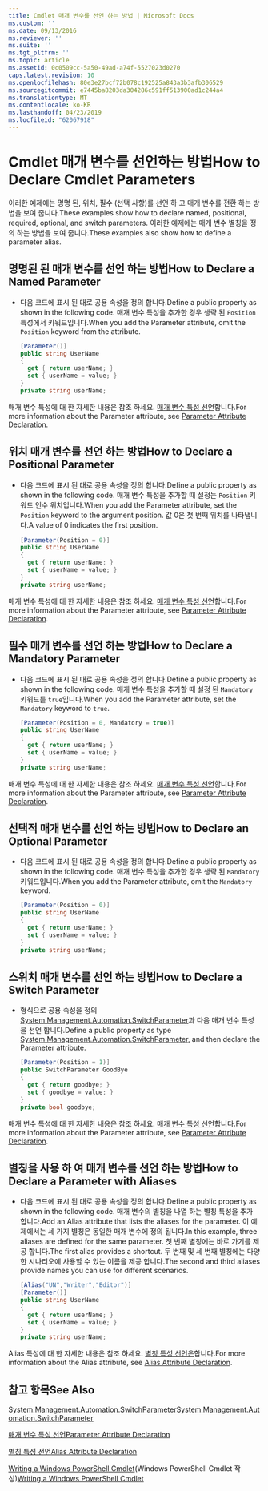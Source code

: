 ```yaml
---
title: Cmdlet 매개 변수를 선언 하는 방법 | Microsoft Docs
ms.custom: ''
ms.date: 09/13/2016
ms.reviewer: ''
ms.suite: ''
ms.tgt_pltfrm: ''
ms.topic: article
ms.assetid: 0c0509cc-5a50-49ad-a74f-5527023d0270
caps.latest.revision: 10
ms.openlocfilehash: 80e3e27bcf72b078c192525a843a3b3afb306529
ms.sourcegitcommit: e7445ba8203da304286c591ff513900ad1c244a4
ms.translationtype: MT
ms.contentlocale: ko-KR
ms.lasthandoff: 04/23/2019
ms.locfileid: "62067918"
---
```

# <a name="how-to-declare-cmdlet-parameters"></a><span data-ttu-id="d97af-102">Cmdlet 매개 변수를 선언하는 방법</span><span class="sxs-lookup"><span data-stu-id="d97af-102">How to Declare Cmdlet Parameters</span></span>

<span data-ttu-id="d97af-103">이러한 예제에는 명명 된, 위치, 필수 (선택 사항)를 선언 하 고 매개 변수를 전환 하는 방법을 보여 줍니다.</span><span class="sxs-lookup"><span data-stu-id="d97af-103">These examples show how to declare named, positional, required, optional, and switch parameters.</span></span> <span data-ttu-id="d97af-104">이러한 예제에는 매개 변수 별칭을 정의 하는 방법을 보여 줍니다.</span><span class="sxs-lookup"><span data-stu-id="d97af-104">These examples also show how to define a parameter alias.</span></span>

## <a name="how-to-declare-a-named-parameter"></a><span data-ttu-id="d97af-105">명명된 된 매개 변수를 선언 하는 방법</span><span class="sxs-lookup"><span data-stu-id="d97af-105">How to Declare a Named Parameter</span></span>

- <span data-ttu-id="d97af-106">다음 코드에 표시 된 대로 공용 속성을 정의 합니다.</span><span class="sxs-lookup"><span data-stu-id="d97af-106">Define a public property as shown in the following code.</span></span> <span data-ttu-id="d97af-107">매개 변수 특성을 추가한 경우 생략 된 `Position` 특성에서 키워드입니다.</span><span class="sxs-lookup"><span data-stu-id="d97af-107">When you add the Parameter attribute, omit the `Position` keyword from the attribute.</span></span>

    ```csharp
    [Parameter()]
    public string UserName
    {
      get { return userName; }
      set { userName = value; }
    }
    private string userName;
    ```

<span data-ttu-id="d97af-108">매개 변수 특성에 대 한 자세한 내용은 참조 하세요. [매개 변수 특성 선언](./parameter-attribute-declaration.md)합니다.</span><span class="sxs-lookup"><span data-stu-id="d97af-108">For more information about the Parameter attribute, see [Parameter Attribute Declaration](./parameter-attribute-declaration.md).</span></span>

## <a name="how-to-declare-a-positional-parameter"></a><span data-ttu-id="d97af-109">위치 매개 변수를 선언 하는 방법</span><span class="sxs-lookup"><span data-stu-id="d97af-109">How to Declare a Positional Parameter</span></span>

- <span data-ttu-id="d97af-110">다음 코드에 표시 된 대로 공용 속성을 정의 합니다.</span><span class="sxs-lookup"><span data-stu-id="d97af-110">Define a public property as shown in the following code.</span></span> <span data-ttu-id="d97af-111">매개 변수 특성을 추가할 때 설정는 `Position` 키워드 인수 위치입니다.</span><span class="sxs-lookup"><span data-stu-id="d97af-111">When you add the Parameter attribute, set the `Position` keyword to the argument position.</span></span> <span data-ttu-id="d97af-112">값 0은 첫 번째 위치를 나타냅니다.</span><span class="sxs-lookup"><span data-stu-id="d97af-112">A value of 0 indicates the first position.</span></span>

    ```csharp
    [Parameter(Position = 0)]
    public string UserName
    {
      get { return userName; }
      set { userName = value; }
    }
    private string userName;
    ```

<span data-ttu-id="d97af-113">매개 변수 특성에 대 한 자세한 내용은 참조 하세요. [매개 변수 특성 선언](./parameter-attribute-declaration.md)합니다.</span><span class="sxs-lookup"><span data-stu-id="d97af-113">For more information about the Parameter attribute, see [Parameter Attribute Declaration](./parameter-attribute-declaration.md).</span></span>

## <a name="how-to-declare-a-mandatory-parameter"></a><span data-ttu-id="d97af-114">필수 매개 변수를 선언 하는 방법</span><span class="sxs-lookup"><span data-stu-id="d97af-114">How to Declare a Mandatory Parameter</span></span>

- <span data-ttu-id="d97af-115">다음 코드에 표시 된 대로 공용 속성을 정의 합니다.</span><span class="sxs-lookup"><span data-stu-id="d97af-115">Define a public property as shown in the following code.</span></span> <span data-ttu-id="d97af-116">매개 변수 특성을 추가할 때 설정 된 `Mandatory` 키워드를 `true`입니다.</span><span class="sxs-lookup"><span data-stu-id="d97af-116">When you add the Parameter attribute, set the `Mandatory` keyword to `true`.</span></span>

    ```csharp
    [Parameter(Position = 0, Mandatory = true)]
    public string UserName
    {
      get { return userName; }
      set { userName = value; }
    }
    private string userName;
    ```

<span data-ttu-id="d97af-117">매개 변수 특성에 대 한 자세한 내용은 참조 하세요. [매개 변수 특성 선언](./parameter-attribute-declaration.md)합니다.</span><span class="sxs-lookup"><span data-stu-id="d97af-117">For more information about the Parameter attribute, see [Parameter Attribute Declaration](./parameter-attribute-declaration.md).</span></span>

## <a name="how-to-declare-an-optional-parameter"></a><span data-ttu-id="d97af-118">선택적 매개 변수를 선언 하는 방법</span><span class="sxs-lookup"><span data-stu-id="d97af-118">How to Declare an Optional Parameter</span></span>

- <span data-ttu-id="d97af-119">다음 코드에 표시 된 대로 공용 속성을 정의 합니다.</span><span class="sxs-lookup"><span data-stu-id="d97af-119">Define a public property as shown in the following code.</span></span> <span data-ttu-id="d97af-120">매개 변수 특성을 추가한 경우 생략 된 `Mandatory` 키워드입니다.</span><span class="sxs-lookup"><span data-stu-id="d97af-120">When you add the Parameter attribute, omit the `Mandatory` keyword.</span></span>

    ```csharp
    [Parameter(Position = 0)]
    public string UserName
    {
      get { return userName; }
      set { userName = value; }
    }
    private string userName;
    ```

## <a name="how-to-declare-a-switch-parameter"></a><span data-ttu-id="d97af-121">스위치 매개 변수를 선언 하는 방법</span><span class="sxs-lookup"><span data-stu-id="d97af-121">How to Declare a Switch Parameter</span></span>

- <span data-ttu-id="d97af-122">형식으로 공용 속성을 정의 [System.Management.Automation.SwitchParameter](/dotnet/api/System.Management.Automation.SwitchParameter)과 다음 매개 변수 특성을 선언 합니다.</span><span class="sxs-lookup"><span data-stu-id="d97af-122">Define a public property as type [System.Management.Automation.SwitchParameter](/dotnet/api/System.Management.Automation.SwitchParameter), and then declare the Parameter attribute.</span></span>

    ```csharp
    [Parameter(Position = 1)]
    public SwitchParameter GoodBye
    {
      get { return goodbye; }
      set { goodbye = value; }
    }
    private bool goodbye;
    ```

<span data-ttu-id="d97af-123">매개 변수 특성에 대 한 자세한 내용은 참조 하세요. [매개 변수 특성 선언](./parameter-attribute-declaration.md)합니다.</span><span class="sxs-lookup"><span data-stu-id="d97af-123">For more information about the Parameter attribute, see [Parameter Attribute Declaration](./parameter-attribute-declaration.md).</span></span>

## <a name="how-to-declare-a-parameter-with-aliases"></a><span data-ttu-id="d97af-124">별칭을 사용 하 여 매개 변수를 선언 하는 방법</span><span class="sxs-lookup"><span data-stu-id="d97af-124">How to Declare a Parameter with Aliases</span></span>

- <span data-ttu-id="d97af-125">다음 코드에 표시 된 대로 공용 속성을 정의 합니다.</span><span class="sxs-lookup"><span data-stu-id="d97af-125">Define a public property as shown in the following code.</span></span> <span data-ttu-id="d97af-126">매개 변수의 별칭을 나열 하는 별칭 특성을 추가 합니다.</span><span class="sxs-lookup"><span data-stu-id="d97af-126">Add an Alias attribute that lists the aliases for the parameter.</span></span> <span data-ttu-id="d97af-127">이 예제에서는 세 가지 별칭은 동일한 매개 변수에 정의 됩니다.</span><span class="sxs-lookup"><span data-stu-id="d97af-127">In this example, three aliases are defined for the same parameter.</span></span> <span data-ttu-id="d97af-128">첫 번째 별칭에는 바로 가기를 제공 합니다.</span><span class="sxs-lookup"><span data-stu-id="d97af-128">The first alias provides a shortcut.</span></span> <span data-ttu-id="d97af-129">두 번째 및 세 번째 별칭에는 다양 한 시나리오에 사용할 수 있는 이름을 제공 합니다.</span><span class="sxs-lookup"><span data-stu-id="d97af-129">The second and third aliases provide names you can use for different scenarios.</span></span>

    ```csharp
    [Alias("UN","Writer","Editor")]
    [Parameter()]
    public string UserName
    {
      get { return userName; }
      set { userName = value; }
    }
    private string userName;
    ```

<span data-ttu-id="d97af-130">Alias 특성에 대 한 자세한 내용은 참조 하세요. [별칭 특성 선언은](./alias-attribute-declaration.md)합니다.</span><span class="sxs-lookup"><span data-stu-id="d97af-130">For more information about the Alias attribute, see [Alias Attribute Declaration](./alias-attribute-declaration.md).</span></span>

## <a name="see-also"></a><span data-ttu-id="d97af-131">참고 항목</span><span class="sxs-lookup"><span data-stu-id="d97af-131">See Also</span></span>

[<span data-ttu-id="d97af-132">System.Management.Automation.SwitchParameter</span><span class="sxs-lookup"><span data-stu-id="d97af-132">System.Management.Automation.SwitchParameter</span></span>](/dotnet/api/System.Management.Automation.SwitchParameter)

[<span data-ttu-id="d97af-133">매개 변수 특성 선언</span><span class="sxs-lookup"><span data-stu-id="d97af-133">Parameter Attribute Declaration</span></span>](./parameter-attribute-declaration.md)

[<span data-ttu-id="d97af-134">별칭 특성 선언</span><span class="sxs-lookup"><span data-stu-id="d97af-134">Alias Attribute Declaration</span></span>](./alias-attribute-declaration.md)

<span data-ttu-id="d97af-135">[Writing a Windows PowerShell Cmdlet](./writing-a-windows-powershell-cmdlet.md)(Windows PowerShell Cmdlet 작성)</span><span class="sxs-lookup"><span data-stu-id="d97af-135">[Writing a Windows PowerShell Cmdlet](./writing-a-windows-powershell-cmdlet.md)</span></span>
